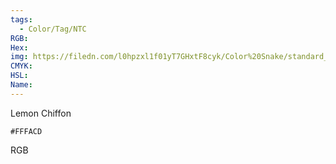 ```yaml
---
tags:
  - Color/Tag/NTC
RGB:
Hex:
img: https://filedn.com/l0hpzxl1f01yT7GHxtF8cyk/Color%20Snake/standard_csv_to_svg/%23/FFFACD.svg
CMYK:
HSL:
Name:
---
```

Lemon Chiffon
```palette
#FFFACD
```
RGB
